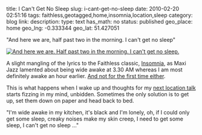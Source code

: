 title: I Can't Get No Sleep
slug: i-cant-get-no-sleep
date: 2010-02-20 02:51:16
tags: faithless,geotagged,home,insomnia,location,sleep
category: blog
link: 
description: 
type: text
has_math: no
status: published
geo_place: home
geo_lng: -0.333344
geo_lat: 51.427051

"And here we are, half past two in the morning. I can't get no sleep"

[![And here we are. Half past two in the morning. I can't get no sleep.](https://farm5.static.flickr.com/4010/4371977138_710f16c3dd.jpg)](https://www.flickr.com/photos/vicchi/4371977138/ "And here we are. Half past two in the morning. I can't get no sleep.")

A slight mangling of the lyrics to the Faithless classic, [Insomnia](https://en.wikipedia.org/wiki/Insomnia_(Faithless_song) "https://en.wikipedia.org/wiki/Insomnia_(Faithless_song)"), as Maxi Jazz lamented about being wide awake at 3.30 AM whereas I am most definitely awake an hour earlier. [And not for the first time either](/tags/insomnia/ "/tags/insomnia/").

This is what happens when I wake up and thoughts for my [next location talk](https://www.mashupevent.com/location-event "https://www.mashupevent.com/location-event") starts fizzing in my mind, unbidden. Sometimes the only solution is to get up, set them down on paper and head back to bed.

"I'm wide awake in my kitchen, it's black and I'm lonely, oh, if I could only get some sleep, creaky noises make my skin creep, I need to get some sleep, I can't get no sleep ..."
